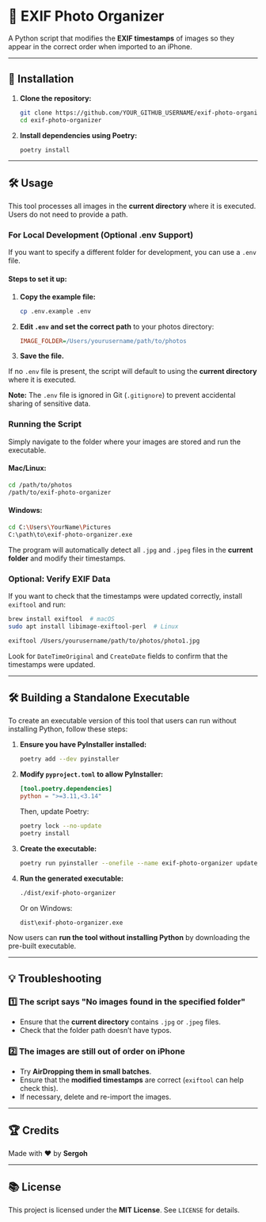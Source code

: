 # 🌝 EXIF Photo Organizer

A Python script that modifies the **EXIF timestamps** of images so they appear in the correct order when imported to an iPhone.

---

## 🚀 Installation

1. **Clone the repository:**
   ```bash
   git clone https://github.com/YOUR_GITHUB_USERNAME/exif-photo-organizer.git
   cd exif-photo-organizer
   ```

2. **Install dependencies using Poetry:**
   ```bash
   poetry install
   ```

---

## 🛠️ Usage

This tool processes all images in the **current directory** where it is executed. Users do not need to provide a path.

### **For Local Development (Optional .env Support)**
If you want to specify a different folder for development, you can use a `.env` file.

#### **Steps to set it up:**
1. **Copy the example file:**
   ```bash
   cp .env.example .env
   ```
2. **Edit `.env` and set the correct path** to your photos directory:
   ```ini
   IMAGE_FOLDER=/Users/yourusername/path/to/photos
   ```
3. **Save the file.**

If no `.env` file is present, the script will default to using the **current directory** where it is executed.

**Note:** The `.env` file is ignored in Git (`.gitignore`) to prevent accidental sharing of sensitive data.

### **Running the Script**

Simply navigate to the folder where your images are stored and run the executable.

#### **Mac/Linux:**
```bash
cd /path/to/photos
/path/to/exif-photo-organizer
```

#### **Windows:**
```bash
cd C:\Users\YourName\Pictures
C:\path\to\exif-photo-organizer.exe
```

The program will automatically detect all `.jpg` and `.jpeg` files in the **current folder** and modify their timestamps.

### **Optional: Verify EXIF Data**
If you want to check that the timestamps were updated correctly, install `exiftool` and run:

```bash
brew install exiftool  # macOS
sudo apt install libimage-exiftool-perl  # Linux

exiftool /Users/yourusername/path/to/photos/photo1.jpg
```

Look for `DateTimeOriginal` and `CreateDate` fields to confirm that the timestamps were updated.

---

## 🛠️ Building a Standalone Executable
To create an executable version of this tool that users can run without installing Python, follow these steps:

1. **Ensure you have PyInstaller installed:**
   ```bash
   poetry add --dev pyinstaller
   ```

2. **Modify `pyproject.toml` to allow PyInstaller:**
   ```toml
   [tool.poetry.dependencies]
   python = ">=3.11,<3.14"
   ```
   Then, update Poetry:
   ```bash
   poetry lock --no-update
   poetry install
   ```

3. **Create the executable:**
   ```bash
   poetry run pyinstaller --onefile --name exif-photo-organizer update_exif.py
   ```

4. **Run the generated executable:**
   ```bash
   ./dist/exif-photo-organizer
   ```
   Or on Windows:
   ```bash
   dist\exif-photo-organizer.exe
   ```

Now users can **run the tool without installing Python** by downloading the pre-built executable.

---

## 💡 Troubleshooting

### **1️⃣ The script says "No images found in the specified folder"**
- Ensure that the **current directory** contains `.jpg` or `.jpeg` files.
- Check that the folder path doesn’t have typos.

### **2️⃣ The images are still out of order on iPhone**
- Try **AirDropping them in small batches**.
- Ensure that the **modified timestamps** are correct (`exiftool` can help check this).
- If necessary, delete and re-import the images.

---

## 🏆 Credits
Made with ❤️ by **Sergoh**

---

## 📚 License
This project is licensed under the **MIT License**. See `LICENSE` for details.

